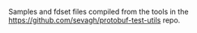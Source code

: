 Samples and fdset files compiled from the tools in the https://github.com/sevagh/protobuf-test-utils repo.
